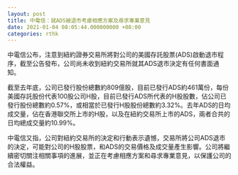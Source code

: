 ```yaml
---
layout: post
title: 中電信：就ADS被退市考慮相應方案及尋求專業意見
date: 2021-01-04 08:05:44.000000000 +08:00
categories: rthk
---
```


中電信公布，注意到紐約證券交易所將對公司的美國存託股票(ADS)啟動退市程序，截至公告發布，公司尚未收到紐約交易所就其ADS退市決定有任何書面通知。

截至去年底，公司已發行股份總數約809億股，目前已發行ADS約461萬份，每份美國存託股份代表100股公司H股，目前已發行ADS所代表的H股股數，佔公司已發行股份總數約0.57%，或相當於已發行H股股份總數約3.32%。去年ADS的日均成交量，佔在香港聯交所上市的H股，以及在紐約交易所上市的ADS，兩者合共的日均總成交量約10.99%。

中電信又指，公司對紐約交易所的決定和行動表示遺憾，交易所將公司ADS退市的決定，可能對公司的H股股票，和ADS的交易價格及成交量產生影響。公司將繼續密切關注相關事項的進展，並正在考慮相應方案和尋求專業意見，以保護公司的合法權益。

